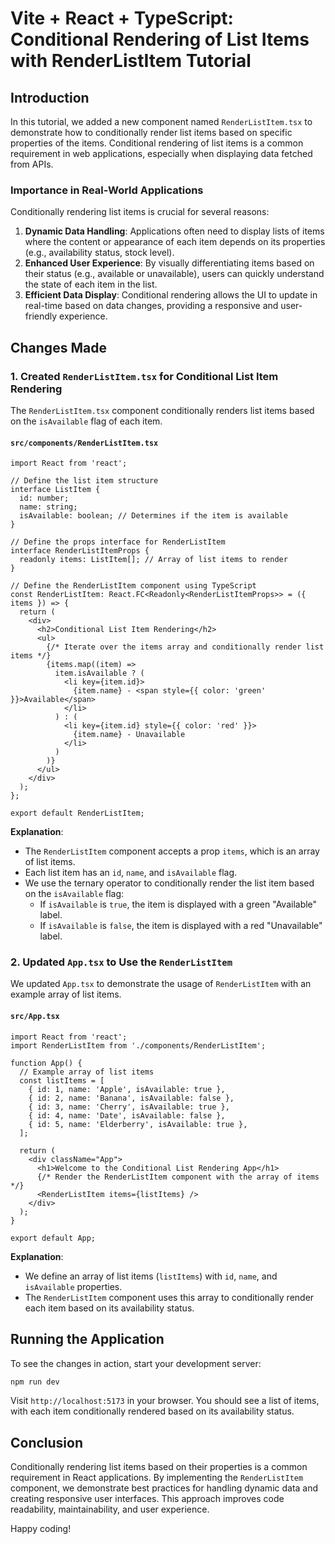 
# Vite + React + TypeScript: Conditional Rendering of List Items with RenderListItem Tutorial

## Introduction

In this tutorial, we added a new component named `RenderListItem.tsx` to demonstrate how to conditionally render list items based on specific properties of the items. Conditional rendering of list items is a common requirement in web applications, especially when displaying data fetched from APIs.

### Importance in Real-World Applications

Conditionally rendering list items is crucial for several reasons:

1. **Dynamic Data Handling**: Applications often need to display lists of items where the content or appearance of each item depends on its properties (e.g., availability status, stock level).
2. **Enhanced User Experience**: By visually differentiating items based on their status (e.g., available or unavailable), users can quickly understand the state of each item in the list.
3. **Efficient Data Display**: Conditional rendering allows the UI to update in real-time based on data changes, providing a responsive and user-friendly experience.

## Changes Made

### 1. Created `RenderListItem.tsx` for Conditional List Item Rendering

The `RenderListItem.tsx` component conditionally renders list items based on the `isAvailable` flag of each item.

#### `src/components/RenderListItem.tsx`

```tsx
import React from 'react';

// Define the list item structure
interface ListItem {
  id: number;
  name: string;
  isAvailable: boolean; // Determines if the item is available
}

// Define the props interface for RenderListItem
interface RenderListItemProps {
  readonly items: ListItem[]; // Array of list items to render
}

// Define the RenderListItem component using TypeScript
const RenderListItem: React.FC<Readonly<RenderListItemProps>> = ({ items }) => {
  return (
    <div>
      <h2>Conditional List Item Rendering</h2>
      <ul>
        {/* Iterate over the items array and conditionally render list items */}
        {items.map((item) =>
          item.isAvailable ? (
            <li key={item.id}>
              {item.name} - <span style={{ color: 'green' }}>Available</span>
            </li>
          ) : (
            <li key={item.id} style={{ color: 'red' }}>
              {item.name} - Unavailable
            </li>
          )
        )}
      </ul>
    </div>
  );
};

export default RenderListItem;
```

**Explanation**:
- The `RenderListItem` component accepts a prop `items`, which is an array of list items.
- Each list item has an `id`, `name`, and `isAvailable` flag.
- We use the ternary operator to conditionally render the list item based on the `isAvailable` flag:
  - If `isAvailable` is `true`, the item is displayed with a green "Available" label.
  - If `isAvailable` is `false`, the item is displayed with a red "Unavailable" label.

### 2. Updated `App.tsx` to Use the `RenderListItem`

We updated `App.tsx` to demonstrate the usage of `RenderListItem` with an example array of list items.

#### `src/App.tsx`

```tsx
import React from 'react';
import RenderListItem from './components/RenderListItem';

function App() {
  // Example array of list items
  const listItems = [
    { id: 1, name: 'Apple', isAvailable: true },
    { id: 2, name: 'Banana', isAvailable: false },
    { id: 3, name: 'Cherry', isAvailable: true },
    { id: 4, name: 'Date', isAvailable: false },
    { id: 5, name: 'Elderberry', isAvailable: true },
  ];

  return (
    <div className="App">
      <h1>Welcome to the Conditional List Rendering App</h1>
      {/* Render the RenderListItem component with the array of items */}
      <RenderListItem items={listItems} />
    </div>
  );
}

export default App;
```

**Explanation**:
- We define an array of list items (`listItems`) with `id`, `name`, and `isAvailable` properties.
- The `RenderListItem` component uses this array to conditionally render each item based on its availability status.


## Running the Application

To see the changes in action, start your development server:

```bash
npm run dev
```

Visit `http://localhost:5173` in your browser. You should see a list of items, with each item conditionally rendered based on its availability status.

## Conclusion

Conditionally rendering list items based on their properties is a common requirement in React applications. By implementing the `RenderListItem` component, we demonstrate best practices for handling dynamic data and creating responsive user interfaces. This approach improves code readability, maintainability, and user experience.

Happy coding!
